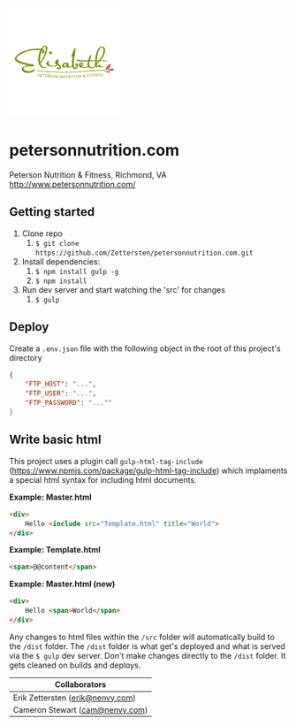 ![](https://github.com/Zettersten/petersonnutrition.com/blob/master/src/i/fblogo.gif?raw=true)

# petersonnutrition.com

Peterson Nutrition &amp; Fitness, Richmond, VA http://www.petersonnutrition.com/

## Getting started

1. Clone repo 
   1. `$ git clone https://github.com/Zettersten/petersonnutrition.com.git`
2. Install dependencies:
   1. `$ npm install gulp -g`
   2. `$ npm install`
3. Run dev server and start watching the 'src' for changes
   1. `$ gulp`

## Deploy

Create a `.env.json` file with the following object in the root of this project's directory

```json
{
    "FTP_HOST": "...",
    "FTP_USER": "...",
    "FTP_PASSWORD": "...""
}
```

## Write basic html

This project uses a plugin call `gulp-html-tag-include` (https://www.npmjs.com/package/gulp-html-tag-include) which implaments a special html syntax for including html documents.

**Example: Master.html**

```html
<div>
    Hello <include src="Template.html" title="World">
</div>
```

**Example: Template.html**

```html
<span>@@content</span>
```

**Example: Master.html (new)**

```html
<div>
    Hello <span>World</span>
</div>
```

Any changes to html files within the `/src` folder will automatically build to the `/dist` folder. The `/dist` folder is what get's deployed and what is served via the `$ gulp` dev server. Don't make changes directly to the `/dist` folder. It gets cleaned on builds and deploys.

| Collaborators |
| --- |
| Erik Zettersten (erik@nenvy.com) |
| Cameron Stewart (cam@nenvy.com) |